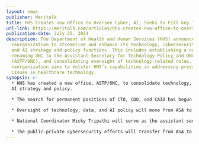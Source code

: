 ```yaml
---
layout: news
publisher: Meritalk
title: HHS Creates new Office to Oversee Cyber, AI; Seeks to Fill key Tech Roles
url-link: https://meritalk.com/articles/hhs-creates-new-office-to-oversee-cyber-ai-seeks-to-fill-key-tech-roles/
publication-date: July 25, 2024
description: The Department of Health and Human Services (HHS) announced a
  reorganization to streamline and enhance its technology, cybersecurity, data,
  and AI strategy and policy functions. This includes establishing a new office,
  renaming ONC to the Assistant Secretary for Technology Policy and ONC
  (ASTP/ONC), and consolidating oversight of technology-related roles. The
  reorganization aims to bolster HHS’s capabilities in addressing pressing
  issues in healthcare technology.
synopsis: >-
  * HHS has created a new office, ASTP/ONC, to consolidate technology, data, and
  AI strategy and policy.

  * The search for permanent positions of CTO, CDO, and CAIO has begun.

  * Oversight of technology, data, and AI policy will move from ASA to ASTP/ONC.

  * National Coordinator Micky Tripathi will serve as the assistant secretary for technology policy and acting CAIO.

  * The public-private cybersecurity efforts will transfer from ASA to ASPR to enhance healthcare cybersecurity.
---
```

